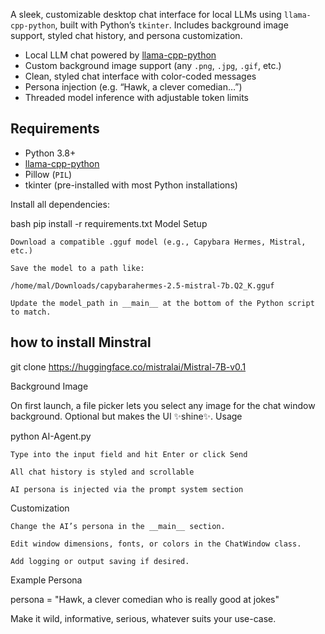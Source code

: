 

A sleek, customizable desktop chat interface for local LLMs using `llama-cpp-python`, built with Python’s `tkinter`. Includes background image support, styled chat history, and persona customization.




-  Local LLM chat powered by [llama-cpp-python](https://github.com/abetlen/llama-cpp-python)
-  Custom background image support (any `.png`, `.jpg`, `.gif`, etc.)
-  Clean, styled chat interface with color-coded messages
-  Persona injection (e.g. “Hawk, a clever comedian…”)
-  Threaded model inference with adjustable token limits



##  Requirements

- Python 3.8+
- [llama-cpp-python](https://pypi.org/project/llama-cpp-python/)
- Pillow (`PIL`)
- tkinter (pre-installed with most Python installations)

Install all dependencies:

bash
pip install -r requirements.txt
 Model Setup

    Download a compatible .gguf model (e.g., Capybara Hermes, Mistral, etc.)

    Save the model to a path like:

    /home/mal/Downloads/capybarahermes-2.5-mistral-7b.Q2_K.gguf

    Update the model_path in __main__ at the bottom of the Python script to match.


 ## how to install Minstral 
 
 git clone https://huggingface.co/mistralai/Mistral-7B-v0.1


 Background Image

On first launch, a file picker lets you select any image for the chat window background. Optional but makes the UI ✨shine✨.
 Usage

python AI-Agent.py

    Type into the input field and hit Enter or click Send

    All chat history is styled and scrollable

    AI persona is injected via the prompt system section

 Customization

    Change the AI’s persona in the __main__ section.

    Edit window dimensions, fonts, or colors in the ChatWindow class.

    Add logging or output saving if desired.

 Example Persona

persona = "Hawk, a clever comedian who is really good at jokes"

Make it wild, informative, serious, whatever suits your use-case.

